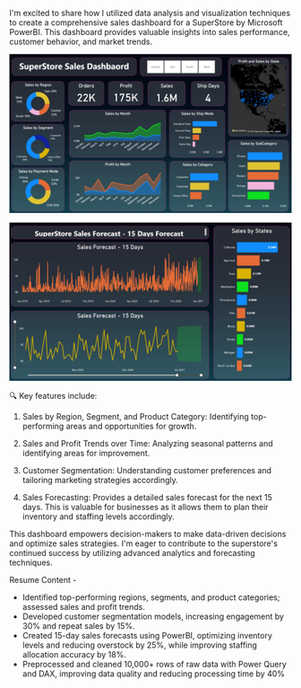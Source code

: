I'm excited to share how I utilized data analysis and visualization techniques to create a comprehensive sales dashboard for a SuperStore by Microsoft PowerBI. This dashboard provides valuable insights into sales performance, customer behavior, and market trends.

![Sales Dashboard](https://raw.githubusercontent.com/heyamay/Superstore-sales-dashboard/main/Sales%20dashboard.jpg)

![15 Days Sales Forecast](https://raw.githubusercontent.com/heyamay/Superstore-sales-dashboard/main/15%20days%20sales%20forecast.jpg)


🔍 Key features include:

1. Sales by Region, Segment, and Product Category: Identifying top-performing areas and opportunities for growth.

2. Sales and Profit Trends over Time: Analyzing seasonal patterns and identifying areas for improvement.

3. Customer Segmentation: Understanding customer preferences and tailoring marketing strategies accordingly.

4. Sales Forecasting: Provides a detailed sales forecast for the next 15 days. This is valuable for businesses as it allows them to plan their inventory and staffing levels accordingly.

This dashboard empowers decision-makers to make data-driven decisions and optimize sales strategies. I'm eager to contribute to the superstore's continued success by utilizing advanced analytics and forecasting techniques.

Resume Content -
- Identified top-performing regions, segments, and product categories; assessed sales and profit trends.
- Developed customer segmentation models, increasing engagement by 30% and repeat sales by 15%.
- Created 15-day sales forecasts using PowerBI, optimizing inventory levels and reducing overstock by 25%, while improving staffing allocation accuracy by 18%.
- Preprocessed and cleaned 10,000+ rows of raw data with Power Query and DAX, improving data quality and reducing processing time by 40%
